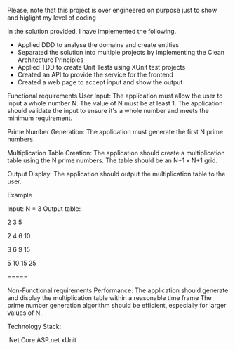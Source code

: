 
Please, note that this project is over engineered on purpose just to show and higlight my level of coding

In the solution provided, I have implemented the following.
- Applied DDD to analyse the domains and create entities
- Separated the solution into multiple projects by implementing the Clean Architecture Principles 
- Applied TDD to create Unit Tests using XUnit test projects
- Created an API to provide the service for the frontend
- Created a web page to accept input and show the output


Functional requirements
  User Input:
    The application must allow the user to input a whole number N.
    The value of N must be at least 1.
    The application should validate the input to ensure it's a whole number and meets the minimum requirement.

  Prime Number Generation:
    The application must generate the first N prime numbers.

  Multiplication Table Creation:
    The application should create a multiplication table using the N prime numbers.
    The table should be an N+1 x N+1 grid.

  Output Display:
    The application should output the multiplication table to the user.

Example 

Input: N = 3
Output table:

  2   3   5    

2   4   6  10

3   6   9  15

5  10  15  25


=====

Non-Functional requirements
  Performance:
    The application should generate and display the multiplication table within a reasonable time frame
    The prime number generation algorithm should be efficient, especially for larger values of N.


Technology Stack: 
  
  .Net Core
  ASP.net
  xUnit
